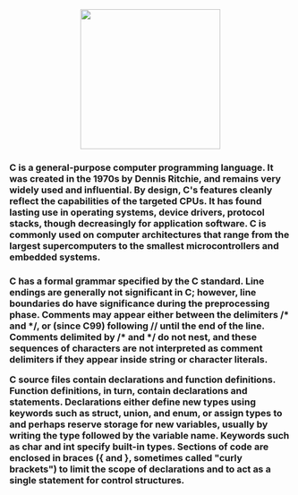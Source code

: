 <div align="center">
<img src = "https://user-images.githubusercontent.com/91787553/194703404-105b3dce-b2d1-474b-8557-bebb8bff80fb.png" height = "250">
</div>


<div>
<h3>
         C  is a general-purpose computer programming language. It was created in the 1970s by Dennis Ritchie, and remains very widely used and influential. By design, C's features cleanly reflect the capabilities of the targeted CPUs. It has found lasting use in operating systems, device drivers, protocol stacks, though decreasingly for application software. C is commonly used on computer architectures that range from the largest supercomputers to the smallest microcontrollers and embedded systems.
</h3>
</div>
<div>
<h3>
          C has a formal grammar specified by the C standard. Line endings are generally not significant in C; however, line boundaries do have significance during the preprocessing phase. Comments may appear either between the delimiters /* and */, or (since C99) following // until the end of the line. Comments delimited by /* and */ do not nest, and these sequences of characters are not interpreted as comment delimiters if they appear inside string or character literals.

C source files contain declarations and function definitions. Function definitions, in turn, contain declarations and statements. Declarations either define new types using keywords such as struct, union, and enum, or assign types to and perhaps reserve storage for new variables, usually by writing the type followed by the variable name. Keywords such as char and int specify built-in types. Sections of code are enclosed in braces ({ and }, sometimes called "curly brackets") to limit the scope of declarations and to act as a single statement for control structures.
</h3>
</div>
